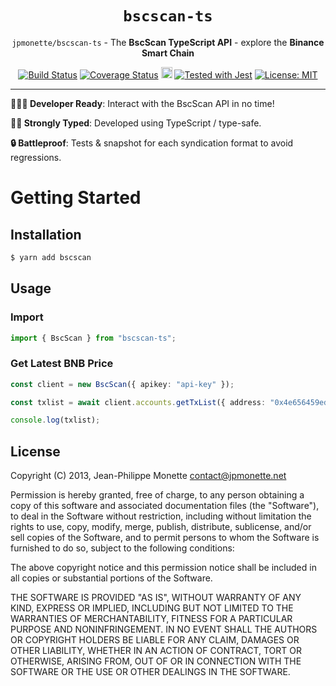 <h1 align="center"><code>bscscan-ts</code></h1>

<p align="center"><code>jpmonette/bscscan-ts</code> - The <strong>BscScan TypeScript API</strong> - explore the <strong>Binance Smart Chain</strong></p>

<p align="center">
  <a href="https://travis-ci.org/jpmonette/bscscan-ts"><img src="https://travis-ci.org/jpmonette/bscscan-ts.svg?branch=master" alt="Build Status"></a> <a href='https://coveralls.io/github/jpmonette/bscscan-ts?branch=master'><img src='https://coveralls.io/repos/github/jpmonette/bscscan-ts/badge.svg?branch=master' alt='Coverage Status' /></a> <a href="https://badge.fury.io/js/bscscan-ts"><img src="https://badge.fury.io/js/bscscan-ts.svg" alt="npm version" height="18"></a> <a href="https://github.com/facebook/jest"><img src="https://img.shields.io/badge/tested_with-jest-99424f.svg" alt="Tested with Jest"></a> <a href="https://opensource.org/licenses/MIT"><img src="https://img.shields.io/badge/License-MIT-yellow.svg" alt="License: MIT"></a>
</p>

---

**👩🏻‍💻 Developer Ready**: Interact with the BscScan API in no time!

**💪🏼 Strongly Typed**: Developed using TypeScript / type-safe.

**🔒 Battleproof**: Tests & snapshot for each syndication format to avoid regressions.

# Getting Started

## Installation

```bash
$ yarn add bscscan
```

## Usage

### Import

```ts
import { BscScan } from "bscscan-ts";
```

### Get Latest BNB Price

```ts
const client = new BscScan({ apikey: "api-key" });

const txlist = await client.accounts.getTxList({ address: "0x4e656459ed25bf986eea1196bc1b00665401645d" });

console.log(txlist);
```

## License

Copyright (C) 2013, Jean-Philippe Monette <contact@jpmonette.net>

Permission is hereby granted, free of charge, to any person obtaining a copy of this software and associated documentation files (the "Software"), to deal in the Software without restriction, including without limitation the rights to use, copy, modify, merge, publish, distribute, sublicense, and/or sell copies of the Software, and to permit persons to whom the Software is furnished to do so, subject to the following conditions:

The above copyright notice and this permission notice shall be included in all copies or substantial portions of the Software.

THE SOFTWARE IS PROVIDED "AS IS", WITHOUT WARRANTY OF ANY KIND, EXPRESS OR IMPLIED, INCLUDING BUT NOT LIMITED TO THE WARRANTIES OF MERCHANTABILITY, FITNESS FOR A PARTICULAR PURPOSE AND NONINFRINGEMENT. IN NO EVENT SHALL THE AUTHORS OR COPYRIGHT HOLDERS BE LIABLE FOR ANY CLAIM, DAMAGES OR OTHER LIABILITY, WHETHER IN AN ACTION OF CONTRACT, TORT OR OTHERWISE, ARISING FROM, OUT OF OR IN CONNECTION WITH THE SOFTWARE OR THE USE OR OTHER DEALINGS IN THE SOFTWARE.
